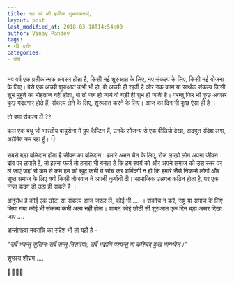 ```yaml
---
title: नव वर्ष की हार्दिक शुभकामनाएं,
layout: post
last_modified_at: 2018-03-18T14:54:00
author: Vinay Pandey
tags:
- रवि दर्शन
categories:
- दीर्घ
---
```

नव वर्ष एक प्रतीकात्मक अवसर होता है, किसी नई शुरुआत के लिए, नए संकल्प के लिए, किसी नई योजना के लिए। वैसे एक अच्छी शुरुआत कभी भी हो, वो अच्छी ही रहती है और नेक काम या सार्थक संकल्प किसी शुभ मुहूर्त का मोहताज नही होता, वो तो जब हो जाये वो घड़ी ही शुभ हो जाती है। परन्तु फिर भी कुछ अवसर कुछ मददगार होते हैं, संकल्प लेने के लिए, शुरुआत करने के लिए। आज का दिन भी कुछ ऐसा ही है ।

तो क्या संकल्प लें ?? 

कल एक बंधु जो भारतीय वायुसेना में ग्रुप कैप्टिन हैं, उनके सौजन्य से एक वीडियो देखा, अद्भुत संदेश लगा, अग्रेषित कर रहा हूँ।  👇

सबसे बड़ा बलिदान होता है जीवन का बलिदान। हमारे अमन चैन के लिए, रोज लाखो लोग अपना जीवन दांव पर लगाते हैं, तो इतना फर्ज तो हमारा भी बनता है कि हम स्वयं को और अपने समाज को उस स्तर पर ले जाएं जहां से कम से कम हम को खुद कभी ये सोच कर शर्मिंदगी न हो कि हमारे जैसे निकम्मे लोगों और सुप्त समाज के लिए क्यो किसी नौजवान ने अपनी कुर्बानी दी।  सामाजिक उन्नयन कठिन होता है, पर एक नन्हा कदम तो उठा ही सकते हैं ।

अनुरोध है कोई एक छोटा सा संकल्प आज जरूर लें, कोई भी ....  । 
संकोच न करें, राष्ट्र या समाज के लिए लिया गया कोई भी संकल्प कभी अल्प नही होता। 
शायद कोई छोटी सी शुरुआत एक दिन बड़ा असर दिखा जाए ....

अन्तोगत्वा नवरात्रि का संदेश भी तो यही है -

*"सर्वे भवन्तु सुखिनः* 
*सर्वे सन्तु निरामयाः,*
*सर्वे भद्राणि पश्यन्तु*
*मा कश्चिद् दुःख भाग्भवेत्।"*

शुभस्य शीघ्रम .... 

🙏🌷🌷🙏



